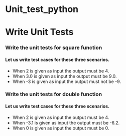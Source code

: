 # Unit_test_python

# Write Unit Tests
### Write the unit tests for square function
#### Let us write test cases for these three scenarios.

* When 2 is given as input the output must be 4.
* When 3.0 is given as input the output must be 9.0.
* When -3 is given as input the output must not be -9.

### Write the unit tests for double function
#### Let us write test cases for these three scenarios.

* When 2 is given as input the output must be 4.
* When -3.1 is given as input the output must be -6.2.
* When 0 is given as input the output must be 0.
